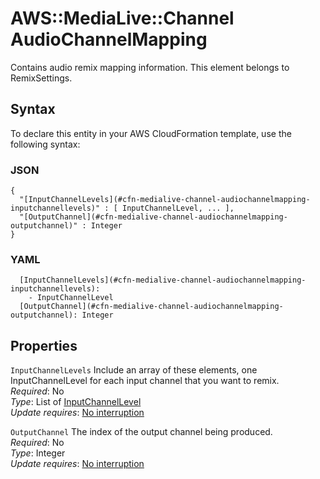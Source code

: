 # AWS::MediaLive::Channel AudioChannelMapping<a name="aws-properties-medialive-channel-audiochannelmapping"></a>

Contains audio remix mapping information\. This element belongs to RemixSettings\.

## Syntax<a name="aws-properties-medialive-channel-audiochannelmapping-syntax"></a>

To declare this entity in your AWS CloudFormation template, use the following syntax:

### JSON<a name="aws-properties-medialive-channel-audiochannelmapping-syntax.json"></a>

```
{
  "[InputChannelLevels](#cfn-medialive-channel-audiochannelmapping-inputchannellevels)" : [ InputChannelLevel, ... ],
  "[OutputChannel](#cfn-medialive-channel-audiochannelmapping-outputchannel)" : Integer
}
```

### YAML<a name="aws-properties-medialive-channel-audiochannelmapping-syntax.yaml"></a>

```
  [InputChannelLevels](#cfn-medialive-channel-audiochannelmapping-inputchannellevels): 
    - InputChannelLevel
  [OutputChannel](#cfn-medialive-channel-audiochannelmapping-outputchannel): Integer
```

## Properties<a name="aws-properties-medialive-channel-audiochannelmapping-properties"></a>

`InputChannelLevels`  <a name="cfn-medialive-channel-audiochannelmapping-inputchannellevels"></a>
Include an array of these elements, one InputChannelLevel for each input channel that you want to remix\.  
*Required*: No  
*Type*: List of [InputChannelLevel](aws-properties-medialive-channel-inputchannellevel.md)  
*Update requires*: [No interruption](https://docs.aws.amazon.com/AWSCloudFormation/latest/UserGuide/using-cfn-updating-stacks-update-behaviors.html#update-no-interrupt)

`OutputChannel`  <a name="cfn-medialive-channel-audiochannelmapping-outputchannel"></a>
The index of the output channel being produced\.  
*Required*: No  
*Type*: Integer  
*Update requires*: [No interruption](https://docs.aws.amazon.com/AWSCloudFormation/latest/UserGuide/using-cfn-updating-stacks-update-behaviors.html#update-no-interrupt)